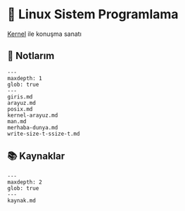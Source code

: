 # 🐧 Linux Sistem Programlama

[Kernel](https://kernel.org/) ile konuşma sanatı

## 📝 Notlarım

```{toctree}
---
maxdepth: 1
glob: true
---
giris.md
arayuz.md
posix.md
kernel-arayuz.md
man.md
merhaba-dunya.md
write-size-t-ssize-t.md
```

## 📚 Kaynaklar

```{toctree}
---
maxdepth: 2
glob: true
---
kaynak.md
```
